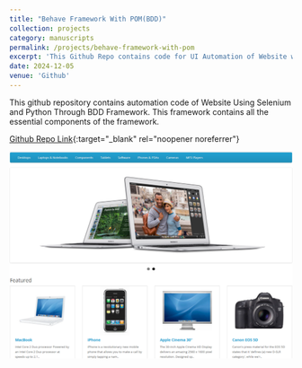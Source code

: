 ```yaml
---
title: "Behave Framework With POM(BDD)"
collection: projects
category: manuscripts
permalink: /projects/behave-framework-with-pom
excerpt: 'This Github Repo contains code for UI Automation of Website which is a web application through behave framework using Page Object Model.'
date: 2024-12-05
venue: 'Github'
---
```



This github repository contains automation code of Website Using Selenium and Python Through BDD Framework. This framework contains all the essential components of the framework.

[Github Repo Link](https://github.com/automatealchemist/Automation-Practice-Website-with-Selenium-Python-BDD){:target="_blank" rel="noopener noreferrer"}

<img src='/images/automation-website.png'>
